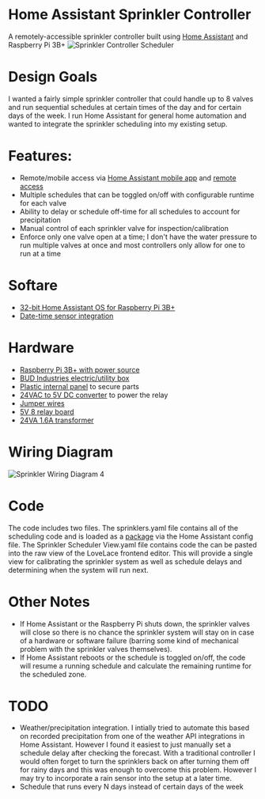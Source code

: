 # Home Assistant Sprinkler Controller
A remotely-accessible sprinkler controller built using [Home Assistant](https://www.home-assistant.io/) and Raspberry Pi 3B+
![Sprinkler Controller Scheduler](https://user-images.githubusercontent.com/24600116/130844032-bcc18142-818a-445a-b8c6-75ed0e62ba6b.png)
# Design Goals
I wanted a fairly simple sprinkler controller that could handle up to 8 valves and run sequential schedules at certain times of the day and for certain days of the week. I run Home Assistant for general home automation and wanted to integrate the sprinkler scheduling into my existing setup.
# Features:
* Remote/mobile access via [Home Assistant mobile app](https://www.home-assistant.io/integrations/mobile_app/) and [remote access](https://www.home-assistant.io/docs/configuration/remote/)
* Multiple schedules that can be toggled on/off with configurable runtime for each valve
* Ability to delay or schedule off-time for all schedules to account for precipitation
* Manual control of each sprinkler valve for inspection/calibration
* Enforce only one valve open at a time; I don't have the water pressure to run multiple valves at once and most controllers only allow for one to run at a time
# Softare
* [32-bit Home Assistant OS for Raspberry Pi 3B+](https://github.com/home-assistant/operating-system/releases/download/6.2/haos_rpi4-6.2.img.xz)
* [Date-time sensor integration](https://www.home-assistant.io/integrations/time_date/)
# Hardware
* [Raspberry Pi 3B+ with power source](https://www.amazon.com/ELEMENT-Element14-Raspberry-Pi-Motherboard/dp/B07P4LSDYV/ref=sr_1_3?dchild=1&keywords=raspberry+pi+3b%2B&qid=1630003037&s=electronics&sr=1-3)
* [BUD Industries electric/utility box](https://www.amazon.com/gp/product/B005UPANU2/ref=ppx_yo_dt_b_asin_title_o02_s00?ie=UTF8&psc=1)
* [Plastic internal panel](https://www.amazon.com/gp/product/B005UPE83U/ref=ppx_yo_dt_b_asin_title_o02_s00?ie=UTF8&psc=1) to secure parts
* [24VAC to 5V DC converter](https://www.amazon.com/gp/product/B00RE6QN4U/ref=ppx_yo_dt_b_asin_title_o01_s00?ie=UTF8&psc=1) to power the relay
* [Jumper wires](https://www.amazon.com/gp/product/B01LZF1ZSZ/ref=ppx_yo_dt_b_asin_title_o03_s00?ie=UTF8&psc=1)
* [5V 8 relay board](https://www.amazon.com/gp/product/B00KTELP3I/ref=ppx_yo_dt_b_asin_title_o03_s00?ie=UTF8&psc=1)
* [24VA 1.6A transformer](https://www.amazon.com/gp/product/B07QS5JPKZ/ref=ppx_yo_dt_b_asin_title_o03_s02?ie=UTF8&psc=1)
# Wiring Diagram
![Sprinkler Wiring Diagram 4](https://user-images.githubusercontent.com/24600116/131014380-066b9e48-a181-40f9-a182-14e6ab15ba55.png)
# Code
The code includes two files. The sprinklers.yaml file contains all of the scheduling code and is loaded as a [package](https://www.home-assistant.io/docs/configuration/packages/) via the Home Assistant config file. The Sprinkler Scheduler View.yaml file contains code the can be pasted into the raw view of the LoveLace frontend editor. This will provide a single view for calibrating the sprinkler system as well as schedule delays and determining when the system will run next.
# Other Notes
* If Home Assistant or the Raspberry Pi shuts down, the sprinkler valves will close so there is no chance the sprinkler system will stay on in case of a hardware or software failure (barring some kind of mechanical problem with the sprinkler valves themselves).
* If Home Assistant reboots or the schedule is toggled on/off, the code will resume a running schedule and calculate the remaining runtime for the scheduled zone.
# TODO
* Weather/precipitation integration. I intially tried to automate this based on recorded precipitation from one of the weather API integrations in Home Assistant. However I found it easiest to just manually set a schedule delay after checking the forecast. With a traditional controller I would often forget to turn the sprinklers back on after turning them off for rainy days and this was enough to overcome this problem. However I may try to incorporate a rain sensor into the setup at a later time.
* Schedule that runs every N days instead of certain days of the week
